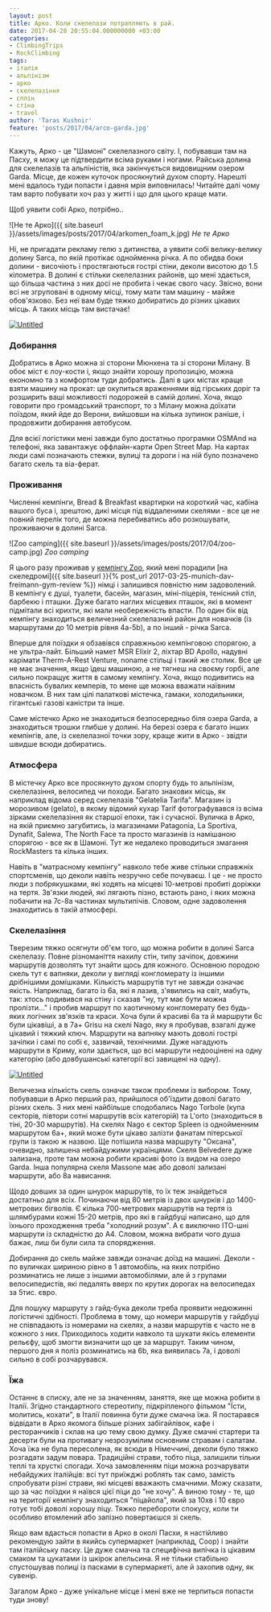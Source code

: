 ```yaml
---
layout: post
title: Арко. Коли скелелази потрапляють в рай.
date: 2017-04-28 20:55:04.000000000 +03:00
categories:
- ClimbingTrips
- RockClimbing
tags:
- італія
- альпінізм
- арко
- скелелазіння
- сплін
- стіна
- travel
author: 'Taras Kushnir'
feature: 'posts/2017/04/arco-garda.jpg'
---
```


Кажуть, Арко - це "Шамоні" скелелазного світу. І, побувавши там на Пасху, я можу це підтвердити всіма руками і ногами. Райська долина для скелелазів та альпіністів, яка закінчується видовищним озером Garda. Місце, де кожен куточок просякнутий духом спорту. Нарешті мені вдалось туди попасти і давня мрія виповнилась! Читайте далі чому там варто побувати хоч раз у житті і що для цього краще мати.

<!--more-->

Щоб уявити собі Арко, потрібно..

![Не те Арко]({{ site.baseurl }}/assets/images/posts/2017/04/arkomen_foam_k.jpg)
*Не те Арко*

Ні, не пригадати рекламу гелю з дитинства, а уявити собі велику-велику долину Sarca, по якій протікає однойменна річка. А по обидва боки долини - височіють і простягаються гострі стіни, деколи висотою до 1.5 кілометра. В долині є стільки скелелазних районів, що мені здається, що більша частина з них досі не пробита і чекає свого часу. Звісно, вони всі не згруповані в одному місці, тому мати там машину - майже обов'язково. Без неї вам буде тяжко добиратись до різних цікавих місць. А таких місць там вистачає!

<a data-flickr-embed="true"  href="https://www.flickr.com/photos/ribtoks/34104683381/in/dateposted-public/" title="Untitled"><img src="https://farm3.staticflickr.com/2831/34104683381_7a473dcafc_b.jpg" alt="Untitled"></a>

### Добирання

Добратись в Арко можна зі сторони Мюнхена та зі сторони Мілану. В обоє міст є лоу-кости і, якщо знайти хорошу пропозицію, можна економно та з комфортом туди добратись. Далі в цих містах краще взяти машину на прокат: це окупиться враженнями від гірських доріг та розширить ваші можливості подорожей в самій долині. Хоча, якщо говорити про громадський транспорт, то з Мілану можна доїхати поїздом, який йде до Верони, вийшовши на кілька зупинок раніше, і продовжити добирання автобусом.

Для всієї логістики мені завжди було достатньо програмки OSMAnd на телефоні, яка завантажує оффлайн-карти Open Street Map. На картах люди самі позначають стежки, вулиці та дороги і на ній було позначено багато скель та віа-ферат.

### Проживання

Численні кемпінги, Bread &amp; Breakfast квартирки на короткий час, кабіна вашого буса і, зрештою, дикі місця під віддаленими скелями - все це не повний перелік того, де можна перебиватись або розкошувати, проживаючи в долині Sarca.

![Zoo camping]({{ site.baseurl }}/assets/images/posts/2017/04/zoo-camp.jpg)
*Zoo camping*

Я цього разу проживав у [кемпінгу Zoo](http://www.campingzoo.it), який мені порадили [на скеледромі]({{ site.baseurl }}{% post_url 2017-03-25-munich-dav-freimann-gym-review %}) німці і залишився повністю ним задоволений. В кемпінгу є душі, туалети, басейн, магазин, міні-піцерія, тенісний стіл, барбекю і пташки. Дуже багато наглих місцевих пташок, які в момент підмітали всі крихти, які мали необережність впасти. По один бік від кемпінгу знаходиться величезний скелелазний район для новачків (із маршрутами до 10 метрів рівня 4a-5b), а по інший - річка Sarca.

Вперше для поїздки я обзавівся справжньою кемпінговою спорягою, а не ультра-лайт. Більший намет MSR Elixir 2, ліхтар BD Apollo, надувні карімати Therm-A-Rest Venture, noname стільці і такий же столик. Все це не має значення, якщо їдеш машиною, а не тягнеш на своєму горбі, але сильно покращує життя в самому кемпінгу. Хоча, якщо подивитись на власність бувалих кемперів, то мене ще можна вважати наївним новачком. В них там цілі палаткові містечка, гамаки, холодильники, гігантські газові каністри та інше.

Саме містечко Арко не знаходиться безпосередньо біля озера Garda, а знаходиться трошки глибше у долині. На березі озера є багато інших кемпінгів, але, із скелелазної точки зору, краще жити в Арко - звідти швидше всюди добиратись.

### Атмосфера

В містечку Арко все просякнуто духом спорту будь то альпінізм, скелелазіння, велосипед чи походи. Багато знакових місць, як наприклад відома серед скелелазів "Gelatelia Tarifa". Магазин із морозивом (gelato), в якому відомий кухар Tarif фотографувався із всіма зірками скелелазіння як старшої епохи, так і сучасної. Вуличка в Арко, на якій приємно загубитись, із магазинами Patagonia, La Sportiva, Dynafit, Salewa, The North Face та просто магазинів із намішаною спорягою - все як в Шамоні. Тут же недалеко проводиться змагання RockMasters та кілька інших.

Навіть в "матрасному кемпінгу" навколо тебе живе стільки справжніх спортсменів, що деколи навіть незручно себе почуваєш. І це - не просто люди з побрякушками, які ходять на місцеві 10-метрові пробиті доріжки на тертя. Зв'язки людей, які лягають пізно, встають рано, і яких можна побачити на 7с-8а частинах мультипічів. Словом, одне задоволення знаходитись в такій атмосфері.

### Скелелазіння

Тверезим тяжко осягнути об'єм того, що можна робити в долині Sarca скелелазу. Повне різноманіття нахилу стін, типу зачіпок, довжини маршрутів дозволять тут знайти щось для кожного. Основною породою скель тут є вапняки, деколи у вигляді конгломерату із іншими дрібнішими домішками. Кількість маршрутів тут не завжди означає якість. Наприклад, багато із 6а, які я лазив, з'явились на світ, мабуть, так: хтось подивився на стіну і сказав "ну, тут має бути можна пролізти..." і пробив маршрут по хаотичному конгломерату без будь-яких логічних зв'язків та краси. Хоча були й красиві 6а та й маршрути 6c були цікавіші, а в 7a+ Grisu на скелі Nago, яку я пробував, взагалі дуже цікавий і тяжкий ключ. Маршрути на вапняку мають доволі гострі зачіпки і самі по собі є, зазвичай, технічними. Дуже нагадують маршрути в Криму, коли здається, що всі маршрути недооцінені на одну категорію (або довбушанські категорії всі завищені на одну).

<a data-flickr-embed="true"  href="https://www.flickr.com/photos/ribtoks/34104680611/in/dateposted-public/" title="Untitled"><img src="https://farm3.staticflickr.com/2891/34104680611_1bd36e9419_b.jpg" alt="Untitled"></a>

Величезна кількість скель означає також проблеми із вибором. Тому, побувавши в Арко перший раз, прийшлося об'їздити доволі багато різних скель. З них мені найбільше сподобались Nago Torbole (купа секторів, півтори сотні маршрутів всіх категорій) та L'orto (знаходиться в тіні, 20-30 маршрутів). На скелях Nago є сектор Spleen із однойменним маршрутом 6a+, який може бути цікаво залізти фанатам пітерської групи із такою ж назвою. Ще потішила назва маршруту "Оксана", очевидно, залишена небайдужими українцями. Скеля Belvedere дуже зализана, проте там можна робити красиві фото із видом на озеро Garda. Інша популярна скеля Massone має або доволі зализані маршрути, або 8a нависання.

Щодо довших за один шнурок маршрутів, то їх теж знайдеться достатньо для всіх. Починаючи від 80 метрів із двох шнурків і до 1400-метрових бігволів. Є кілька 700-метрових маршрутів на тертя із шлямбурами кожні 15-20 метрів, про які в гайдбуці написано, що для їхнього проходження треба "холодний розум". А є виключно ІТО-шні маршрути із складністю до A4. Словом, можна вибрати чого душа бажає, лиш би були сила та спорядження.

Добирання до скель майже завжди означає доїзд на машині. Деколи - по вуличках шириною рівно в 1 автомобіль, на яких потрібно розминатись не лише з іншими автомобілями, але й з групами велосипедистів, які педалять вверх по крутих дорогах на велосипедах за 5тис. євро.

Для пошуку маршруту з гайд-бука деколи треба проявити недюжинні логістичні здібності. Проблема в тому, що номери маршрутів у гайдбуці не співпадають із номерами на скелях, а назви маршрутів є часто не в кожного з них. Приходилось ходити навколо та шукати якісь елементи рельєфу, щоб змогти визначити що це за маршрут. Таким чином, першого дня я поліз розминатись на 6b, яка виявилась 7а, і доволі сильно в собі розчарувався.

### Їжа

Останнє в списку, але не за значенням, заняття, яке ще можна робити в Італії. Згідно стандартного стереотипу, підкріпленого фільмом "Їсти, молитись, кохати", в Італії повинна бути дуже смачна їжа. Я постарався відвідати в Арко якомога більше різних забігайлівок, кафе і ресторанчиків і склав на цю тему свою думку. Дуже смачні стартери та десерти були на противагу незрозумілим основним стравам і салатам. Хоча їжа не була пересолена, як всюди в Німеччині, деколи було тяжко розгадати задум повара. Традиційні страви, тобто піца, залишили тільки теплі та хрусткі спогади. Хоча замовленням піци можна розчарувати небайдужих італійців: всі тут приїжджі роблять так само, замість спробувати різні страви, які місцеві вважають смачними. Можу сказати, що за час поїздки я наївся цієї піци до "не хочу". А виною тому - те, що на території кемпінгу знаходиться "піцайола", який за 10хв і 10 євро готує тобі доволі хорошу піцу. Тяжко перебороти спокусу, коли ти особливо втомлений або запізно повертаєшся зі скель.

Якщо вам вдасться попасти в Арко в околі Пасхи, я настійливо рекомендую зайти в якийсь супермаркет (наприклад, Coop) і знайти там італійську паску. Це дуже смачна та специфічна випічка із цікавим смаком та цукатами із шкірок апельсина. Я не тільки стабільно спустошував полиці із пасками в супермаркеті, але й захопив одну, як сувенір.

Загалом Арко - дуже унікальне місце і мені вже не терпиться попасти туди знову!

<script async src="//embedr.flickr.com/assets/client-code.js" charset="utf-8"></script>
